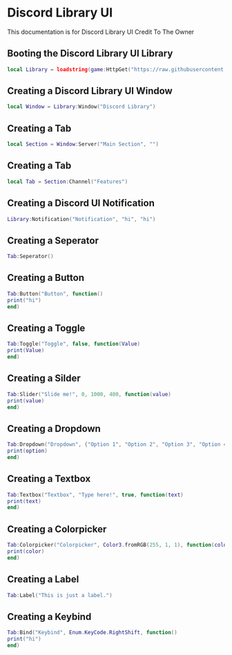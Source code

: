 # Discord Library UI
This documentation is for Discord Library UI Credit To The Owner

## Booting the Discord Library UI Library
```lua
local Library = loadstring(game:HttpGet("https://raw.githubusercontent.com/RileyBeeRBLX4/UI-Library/refs/heads/DiscordLibrary%20UI/main/Library.lua"))()
```




## Creating a Discord Library UI Window
```lua
local Window = Library:Window("Discord Library")
```

## Creating a Tab
```lua
local Section = Window:Server("Main Section", "")
```

## Creating a Tab
```lua
local Tab = Section:Channel("Features")
```

## Creating a Discord UI Notification
```lua
Library:Notification("Notification", "hi", "hi")
```

## Creating a Seperator
```lua
Tab:Seperator()
```

## Creating a Button
```lua
Tab:Button("Button", function()
print("hi")
end)
```

## Creating a Toggle
```lua
Tab:Toggle("Toggle", false, function(Value)
print(Value)
end)
```

## Creating a Silder
```lua
Tab:Slider("Slide me!", 0, 1000, 400, function(value)
print(value)
end)
```

## Creating a Dropdown
```lua
Tab:Dropdown("Dropdown", {"Option 1", "Option 2", "Option 3", "Option 4", "Option 5"}, function(option)
print(option)
end)
```

## Creating a Textbox
```lua
Tab:Textbox("Textbox", "Type here!", true, function(text)
print(text)
end)
```

## Creating a Colorpicker
```lua
Tab:Colorpicker("Colorpicker", Color3.fromRGB(255, 1, 1), function(color)
print(color)
end)
```

## Creating a Label
```lua
Tab:Label("This is just a label.")
```


## Creating a Keybind
```lua
Tab:Bind("Keybind", Enum.KeyCode.RightShift, function()
print("hi")
end)
```
